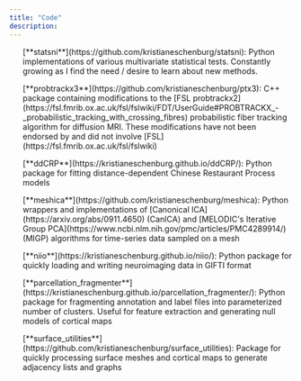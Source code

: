 ```yaml
---
title: "Code"
description:
---
```


<div align="left">
</div}>

<html>

<ul style="list-style-type:none;">
  <p>
  <li>[**statsni**](https://github.com/kristianeschenburg/statsni):  Python implementations of various multivariate statistical tests.  Constantly growing as I find the need / desire to learn about new methods.</li>
  </p>

  <p>
  <li>[**probtrackx3**](https://github.com/kristianeschenburg/ptx3): C++ package containing modifications to the [FSL probtrackx2](https://fsl.fmrib.ox.ac.uk/fsl/fslwiki/FDT/UserGuide#PROBTRACKX_-_probabilistic_tracking_with_crossing_fibres) probabilistic fiber tracking algorithm for diffusion MRI.  These modifications have not been endorsed by and did not involve [FSL](https://fsl.fmrib.ox.ac.uk/fsl/fslwiki) </li>
  </p>

  <p>
  <li>[**ddCRP**](https://kristianeschenburg.github.io/ddCRP/): Python package for fitting distance-dependent Chinese Restaurant Process models </li>
  </p>

  <p>
  <li>[**meshica**](https://github.com/kristianeschenburg/meshica):  Python wrappers and implementations of [Canonical ICA](https://arxiv.org/abs/0911.4650) (CanICA) and [MELODIC's Iterative Group PCA](https://www.ncbi.nlm.nih.gov/pmc/articles/PMC4289914/) (MIGP) algorithms for time-series data sampled on a mesh <li>
  </p>

  <p>
  <li>[**niio**](https://kristianeschenburg.github.io/niio/):  Python package for quickly loading and writing neuroimaging data in GIFTI format </li>
  </p>

  <p>
  <li>[**parcellation_fragmenter**](https://kristianeschenburg.github.io/parcellation_fragmenter/):  Python package for fragmenting annotation and label files into parameterized number of clusters.  Useful for feature extraction and generating null models of cortical maps </li>
  </p>

  <p>
  <li>[**surface_utilities**](https://github.com/kristianeschenburg/surface_utilities): Package for quickly processing surface meshes and cortical maps to generate adjacency lists and graphs </li>
  </p>

</ul>  
</html>